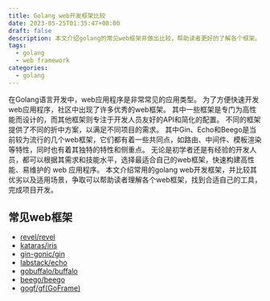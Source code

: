 ```yaml
---
title: Golang web开发框架比较
date: 2023-05-25T01:35:47+08:00
draft: false
description: 本文介绍golang的常见web框架并做出比较，帮助读者更好的了解各个框架。
tags:
  - golang
  - web framework
categories:
  - golang
---
```


在Golang语言开发中，web应用程序是非常常见的应用类型。
为了方便快速开发web应用程序，社区中出现了许多优秀的web框架。
其中一些框架是专门为高性能而设计的，而其他框架则专注于开发人员友好的API和简化的配置。
不同的框架提供了不同的折中方案，以满足不同项目的需求。
其中Gin、Echo和Beego是当前较为流行的几个web框架，它们都有着一些共同点，如路由、中间件、模板渲染等特性，同时也有着其独特的特性和侧重点。
无论是初学者还是有经验的开发人员，都可以根据其需求和技能水平，选择最适合自己的web框架，快速构建高性能、易维护的 web 应用程序。
本文介绍常用的golang web开发框架，并比较其优劣以及适用场景，争取可以帮助读者理解各个web框架，找到合适自己的工具，完成项目开发。

## 常见web框架

- [revel/revel](https://github.com/revel/revel)
- [kataras/iris](https://github.com/kataras/iris)
- [gin-gonic/gin](https://github.com/gin-gonic/gin)
- [labstack/echo](https://github.com/labstack/echo)
- [gobuffalo/buffalo](https://github.com/gobuffalo/buffalo)
- [beego/beego](https://github.com/beego/beego)
- [gogf/gf(GoFrame)](https://github.com/gogf/gf)
